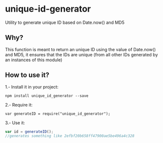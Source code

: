 # unique-id-generator
Utility to generate unique ID based on Date.now() and MD5

## Why?
This function is meant to return an unique ID using the value of Date.now() and MD5, it ensures that the IDs are unique (from all other IDs generated by an instances of this module)

## How to use it?
1.- Install it in your project:

`npm install unique_id_generator --save`

2.- Require it:

`var generateID = require("unique_id_generator");`

3.- Use it:

```js
var id = generateID();
//generates something like 2efbf20b658ff47900ae5be496a4c328
```
